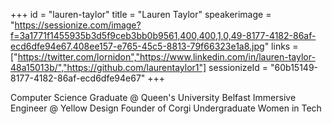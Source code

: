 +++
id = "lauren-taylor"
title = "Lauren Taylor"
speakerimage = "https://sessionize.com/image?f=3a1771f1455935b3d5f9ceb3bb0b9561,400,400,1,0,49-8177-4182-86af-ecd6dfe94e67.408ee157-e765-45c5-8813-79f66323e1a8.jpg"
links = ["https://twitter.com/lornidon","https://www.linkedin.com/in/lauren-taylor-48a15013b/","https://github.com/laurentaylor1"]
sessionizeId = "60b15149-8177-4182-86af-ecd6dfe94e67"
+++

Computer Science Graduate @ Queen's University Belfast
Immersive Engineer @ Yellow Design
Founder of Corgi Undergraduate Women in Tech